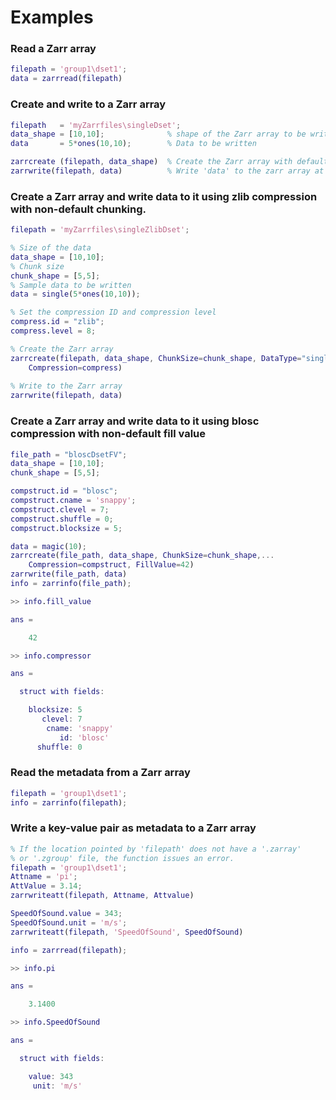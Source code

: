 # Examples

### Read a Zarr array
``` MATLAB
filepath = 'group1\dset1';
data = zarrread(filepath)
```

### Create and write to a Zarr array
``` MATLAB
filepath   = 'myZarrfiles\singleDset';
data_shape = [10,10];              % shape of the Zarr array to be written
data       = 5*ones(10,10);        % Data to be written

zarrcreate (filepath, data_shape)  % Create the Zarr array with default attributes
zarrwrite(filepath, data)          % Write 'data' to the zarr array at 'file_path' as a double array (default)
```

### Create a Zarr array and write data to it using zlib compression with non-default chunking.
``` MATLAB
filepath = 'myZarrfiles\singleZlibDset';

% Size of the data
data_shape = [10,10];
% Chunk size
chunk_shape = [5,5];
% Sample data to be written
data = single(5*ones(10,10));

% Set the compression ID and compression level
compress.id = "zlib";
compress.level = 8;

% Create the Zarr array
zarrcreate(filepath, data_shape, ChunkSize=chunk_shape, DataType="single", ...
	Compression=compress)
	
% Write to the Zarr array
zarrwrite(filepath, data)
```


### Create a Zarr array and write data to it using blosc compression with non-default fill value
``` MATLAB
file_path = "bloscDsetFV";
data_shape = [10,10];
chunk_shape = [5,5];

compstruct.id = "blosc";
compstruct.cname = 'snappy';
compstruct.clevel = 7;
compstruct.shuffle = 0;
compstruct.blocksize = 5;

data = magic(10);
zarrcreate(file_path, data_shape, ChunkSize=chunk_shape,...
    Compression=compstruct, FillValue=42)
zarrwrite(file_path, data)
info = zarrinfo(file_path);

>> info.fill_value

ans =

    42

>> info.compressor

ans = 

  struct with fields:

    blocksize: 5
       clevel: 7
        cname: 'snappy'
           id: 'blosc'
      shuffle: 0
```


### Read the metadata from a Zarr array
``` MATLAB
filepath = 'group1\dset1';
info = zarrinfo(filepath);
```


### Write a key-value pair as metadata to a Zarr array
``` MATLAB
% If the location pointed by 'filepath' does not have a '.zarray'
% or '.zgroup' file, the function issues an error.
filepath = 'group1\dset1'; 
Attname = 'pi';
AttValue = 3.14;
zarrwriteatt(filepath, Attname, Attvalue)

SpeedOfSound.value = 343;
SpeedOfSound.unit = 'm/s';
zarrwriteatt(filepath, 'SpeedOfSound', SpeedOfSound)

info = zarrread(filepath);

>> info.pi

ans =

    3.1400

>> info.SpeedOfSound

ans = 

  struct with fields:

    value: 343
     unit: 'm/s'
```
